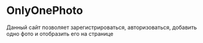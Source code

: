 # OnlyOnePhoto
Данный сайт позволяет зарегистрироваться, авторизоваться, добавить одно фото и отобразить его на странице 
